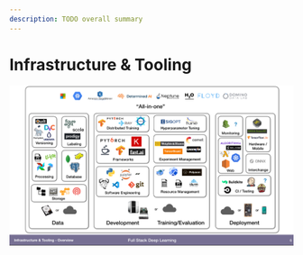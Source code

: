 ```yaml
---
description: TODO overall summary
---
```


# Infrastructure & Tooling

![](../../.gitbook/assets/cleanshot-2020-06-08-at-12.04.06-2x.png)



